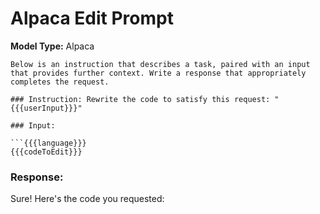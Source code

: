 # Alpaca Edit Prompt

**Model Type:** Alpaca

```
Below is an instruction that describes a task, paired with an input that provides further context. Write a response that appropriately completes the request.

### Instruction: Rewrite the code to satisfy this request: "{{{userInput}}}"

### Input:

```{{{language}}}
{{{codeToEdit}}}
```

### Response:

Sure! Here's the code you requested:
```{{{language}}}
```
